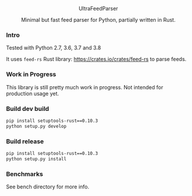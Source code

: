 <p align="center">UltraFeedParser</p>
<p align="center">Minimal but fast feed parser for Python, partially written in Rust.</p>

### Intro
Tested with Python 2.7, 3.6, 3.7 and 3.8

It uses `feed-rs` Rust library: https://crates.io/crates/feed-rs to parse feeds.

### Work in Progress
This library is still pretty much work in progress. Not intended for production usage yet.

### Build dev build
```bash
pip install setuptools-rust==0.10.3
python setup.py develop
```

### Build release
```bash
pip install setuptools-rust==0.10.3
python setup.py install
```

### Benchmarks
See bench directory for more info.
